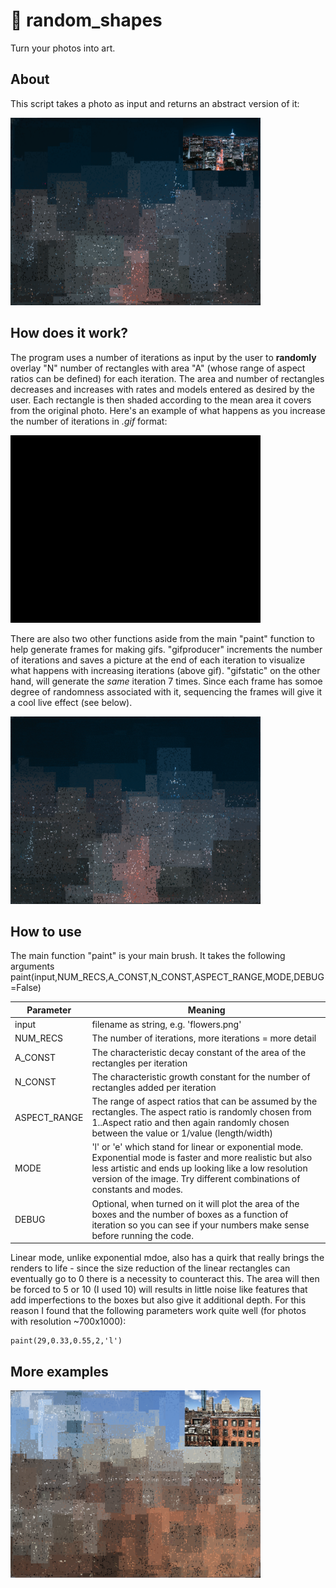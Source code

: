 # 🎨 random_shapes

Turn your photos into art. 

## About

This script takes a photo as input and returns an abstract version of it:

<img src="sky.png" alt="drawing" width="400"/>

## How does it work?

The program uses a number of iterations as input by the user to **randomly** overlay "N" number of rectangles with area "A" (whose range of aspect ratios can be defined) for each iteration. The area and number of rectangles decreases and increases with rates and models entered as desired by the user. Each rectangle is then shaded according to the mean area it covers from the original photo. Here's an example of what happens as you increase the number of iterations in *.gif* format:

<img src="city.gif" alt="drawing" width="400"/>


There are also two other functions aside from the main "paint" function to help generate frames for making gifs. "gifproducer" increments the number of iterations and saves a picture at the end of each iteration to visualize what happens with increasing iterations (above gif). "gifstatic" on the other hand, will generate the *same* iteration 7 times. Since each frame has somoe degree of randomness associated with it, sequencing the frames will give it a cool live effect (see below).

<img src="ezgif.com-optimize(3).gif" alt="drawing" width="400"/>

## How to use

The main function "paint" is your main brush. It takes the following arguments paint(input,NUM_RECS,A_CONST,N_CONST,ASPECT_RANGE,MODE,DEBUG=False)

Parameter | Meaning
------------ | -------------
input | filename as string, e.g. 'flowers.png'
NUM_RECS | The number of iterations, more iterations = more detail
A_CONST | The characteristic decay constant of the area of the rectangles per iteration
N_CONST | The characteristic growth constant for the number of rectangles added per iteration
ASPECT_RANGE | The range of aspect ratios that can be assumed by the rectangles. The aspect ratio is randomly chosen from 1..Aspect ratio and then again randomly chosen between the value or 1/value (length/width)
MODE | 'l' or 'e' which stand for linear or exponential mode. Exponential mode is faster and more realistic but also less artistic and ends up looking like a low resolution version of the image. Try different combinations of constants and modes.
DEBUG| Optional, when turned on it will plot the area of the boxes and the number of boxes as a function of iteration so you can see if your numbers make sense before running the code.

Linear mode, unlike exponential mdoe, also has a quirk that really brings the renders to life - since the size reduction of the linear rectangles can eventually go to 0 there is a necessity to counteract this. The area will then be forced to 5 or 10 (I used 10) will results in little noise like features that add imperfections to the boxes but also give it additional depth. For this reason I found that the following parameters work quite well (for photos with resolution ~700x1000):

    paint(29,0.33,0.55,2,'l')



## More examples

<img src="bost.png" alt="boston" width="400"/>

